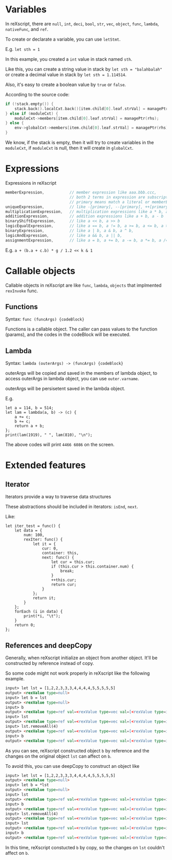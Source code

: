 # Variables

In reXscript, there are `null`, `int`, `deci`, `bool`, `str`, `vec`, `object`, `func`, `lambda`, `nativeFunc`, and `ref`.

To create or declarate a variable, you can use `letStmt`.

E.g. `let sth = 1`

In this example, you created a `int` value in stack named `sth`.

Like this, you can create a string value in stack by `let sth = "balahbalah"` or create a decimal value in stack by `let sth = 1.114514`.

Also, it's easy to create a boolean value by `true` or `false`.

According to the source code:
```c++
if (!stack.empty()) {
    stack.back().localCxt.back()[item.child[0].leaf.strVal] = managePtr(rhs);
} else if (moduleCxt) {
    moduleCxt->members[item.child[0].leaf.strVal] = managePtr(rhs);
} else {
    env->globalCxt->members[item.child[0].leaf.strVal] = managePtr(rhs);
}
```

We know, if the stack is empty, then it will try to create variables in the `moduleCxt`, if `moduleCxt` is null, then it will create in `globalCxt`. 

# Expressions

Expressions in reXscript 
```c++
memberExpression,           // member expression like aaa.bbb.ccc,
                            // both 2 terms in expression are subscriptExpression
                            // primary means match a literal or memberExpression
uniqueExpression,           // like -[primary], --[primary], ++[primary], ![primary]
multiplicationExpression,   // multiplication expressions like a * b, a / b, a % b
additionExpression,         // addition expressions like a + b, a - b
binaryShiftExpression,      // like a << b, a >> b
logicEqualExpression,       // like a == b, a != b, a >= b, a <= b, a > b, a < b
binaryExpression,           // like a | b, a & b, a ^ b,
logicAndExpression,         // like a && b, a || b,
assignmentExpression,       // like a = b, a += b, a -= b, a *= b, a /= b, a %= b
```

E.g. `a + (b.a + c.b) * g / 1.2 << k & 1`

# Callable objects

Callable objects in reXscript are like `func`, `lambda`, `objects` that implmented `rexInvoke` func.

## Functions

Syntax: `func (funcArgs) {codeBlock}`

Functions is a callable object. The caller can pass values to the function (params), and the codes in the codeBlock will be executed. 

## Lambda

Syntax: `lambda (outerArgs) -> (funcArgs) {codeBlock}`

outerArgs will be copied and saved in the members of lambda object, to access outerArgs in lambda object, you can use `outer.varname`.

outerArgs will be persisetent saved in the lambda object.

E.g.

```rex
let a = 114, b = 514;
let lam = lambda(a, b) -> (c) {
    a += c;
    b += c;
    return a + b;
};
print(lam(1919), " ", lam(810), "\n");
```

The above codes will print `4466 6086` on the screen.

# Extended features

## Iterator

Iterators provide a way to traverse data structures

These abstractions should be included in iterators: `isEnd`, `next`.

Like:

```rex
let iter_test = func() {
    let data = {
        num: 100,
        rexIter: func() {
            let it = {
                cur: 0,
                container: this,
                next: func() {
                    let cur = this.cur;
                    if (this.cur > this.container.num) {
                        break;
                    }
                    ++this.cur;
                    return cur;
                }
            };
            return it;
        }
    };
    forEach (i in data) {
        print(*i, "\t");
    }
    return 0;
};
```

## References and deepCopy

Generally, when reXscript initialize an object from another object. It'll be constructed by reference instead of copy.

So some code might not work properly in reXscript like the following example.

```html
input> let lst = [1,2,2,3,3,3,4,4,4,4,5,5,5,5,5]
output> <rexValue type=null>
input> let b = lst
output> <rexValue type=null>
input> b
output> <rexValue type=ref val=<rexValue type=vec val=[<rexValue type=int val=1>,<rexValue type=int val=2>,<rexValue type=int val=2>,<rexValue type=int val=3>,<rexValue type=int val=3>,<rexValue type=int val=3>,<rexValue type=int val=4>,<rexValue type=int val=4>,<rexValue type=int val=4>,<rexValue type=int val=4>,<rexValue type=int val=5>,<rexValue type=int val=5>,<rexValue type=int val=5>,<rexValue type=int val=5>,<rexValue type=int val=5>]>>
input> lst
output> <rexValue type=ref val=<rexValue type=vec val=[<rexValue type=int val=1>,<rexValue type=int val=2>,<rexValue type=int val=2>,<rexValue type=int val=3>,<rexValue type=int val=3>,<rexValue type=int val=3>,<rexValue type=int val=4>,<rexValue type=int val=4>,<rexValue type=int val=4>,<rexValue type=int val=4>,<rexValue type=int val=5>,<rexValue type=int val=5>,<rexValue type=int val=5>,<rexValue type=int val=5>,<rexValue type=int val=5>]>>
input> lst.removeAll(4)
output> <rexValue type=ref val=<rexValue type=vec val=[<rexValue type=int val=1>,<rexValue type=int val=2>,<rexValue type=int val=2>,<rexValue type=int val=3>,<rexValue type=int val=3>,<rexValue type=int val=3>,<rexValue type=int val=5>,<rexValue type=int val=5>,<rexValue type=int val=5>,<rexValue type=int val=5>,<rexValue type=int val=5>]>>
input> b
output> <rexValue type=ref val=<rexValue type=vec val=[<rexValue type=int val=1>,<rexValue type=int val=2>,<rexValue type=int val=2>,<rexValue type=int val=3>,<rexValue type=int val=3>,<rexValue type=int val=3>,<rexValue type=int val=5>,<rexValue type=int val=5>,<rexValue type=int val=5>,<rexValue type=int val=5>,<rexValue type=int val=5>]>>
```

As you can see, reXscript constructed object `b` by reference and the changes on the original object `lst` can affect on `b`.

To avoid this, you can use deepCopy to construct an object like

```html
input> let lst = [1,2,2,3,3,3,4,4,4,4,5,5,5,5,5]
output> <rexValue type=null>
input> let b = *lst
output> <rexValue type=null>
input> lst
output> <rexValue type=ref val=<rexValue type=vec val=[<rexValue type=int val=1>,<rexValue type=int val=2>,<rexValue type=int val=2>,<rexValue type=int val=3>,<rexValue type=int val=3>,<rexValue type=int val=3>,<rexValue type=int val=4>,<rexValue type=int val=4>,<rexValue type=int val=4>,<rexValue type=int val=4>,<rexValue type=int val=5>,<rexValue type=int val=5>,<rexValue type=int val=5>,<rexValue type=int val=5>,<rexValue type=int val=5>]>>
input> b
output> <rexValue type=ref val=<rexValue type=vec val=[<rexValue type=int val=1>,<rexValue type=int val=2>,<rexValue type=int val=2>,<rexValue type=int val=3>,<rexValue type=int val=3>,<rexValue type=int val=3>,<rexValue type=int val=4>,<rexValue type=int val=4>,<rexValue type=int val=4>,<rexValue type=int val=4>,<rexValue type=int val=5>,<rexValue type=int val=5>,<rexValue type=int val=5>,<rexValue type=int val=5>,<rexValue type=int val=5>]>>
input> lst.removeAll(4)
output> <rexValue type=ref val=<rexValue type=vec val=[<rexValue type=int val=1>,<rexValue type=int val=2>,<rexValue type=int val=2>,<rexValue type=int val=3>,<rexValue type=int val=3>,<rexValue type=int val=3>,<rexValue type=int val=5>,<rexValue type=int val=5>,<rexValue type=int val=5>,<rexValue type=int val=5>,<rexValue type=int val=5>]>>
input> lst
output> <rexValue type=ref val=<rexValue type=vec val=[<rexValue type=int val=1>,<rexValue type=int val=2>,<rexValue type=int val=2>,<rexValue type=int val=3>,<rexValue type=int val=3>,<rexValue type=int val=3>,<rexValue type=int val=5>,<rexValue type=int val=5>,<rexValue type=int val=5>,<rexValue type=int val=5>,<rexValue type=int val=5>]>>
input> b
output> <rexValue type=ref val=<rexValue type=vec val=[<rexValue type=int val=1>,<rexValue type=int val=2>,<rexValue type=int val=2>,<rexValue type=int val=3>,<rexValue type=int val=3>,<rexValue type=int val=3>,<rexValue type=int val=4>,<rexValue type=int val=4>,<rexValue type=int val=4>,<rexValue type=int val=4>,<rexValue type=int val=5>,<rexValue type=int val=5>,<rexValue type=int val=5>,<rexValue type=int val=5>,<rexValue type=int val=5>]>>
```

In this time, reXscript constucted `b` by copy, so the changes on `lst` couldn't affect on `b`.